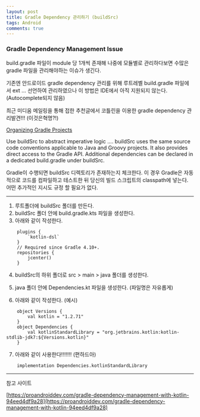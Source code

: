 ```yaml
---
layout: post
title: Gradle Dependency 관리하기 (buildSrc)
tags: Android
comments: true
---
```


### Gradle Dependency Management Issue

build.gradle 파일이 module 당 1개씩 존재해 나중에 모듈별로 관리하다보면 수많은 gradle 파일을 관리해야하는 이슈가 생긴다.

기존엔 안드로이드 gradle dependency 관리를 위해 루트레벨 build.gradle 파일에서 ext ... 선언하여 관리하였으나 이 방법은 IDE에서 아직 지원되지 않는다. (Autocomplete되지 않음)

최근 미디움 메일링을 통해 접한 추천글에서 코틀린을 이용한 gradle dependency 관리발견!!! (이것은혁명?!)

[Organizing Gradle Projects](https://docs.gradle.org/current/userguide/organizing_gradle_projects.html#sec:build_sources)

Use buildSrc to abstract imperative logic
....
buildSrc uses the same source code conventions applicable to Java and Groovy projects. It also provides direct access to the Gradle API. Additional dependencies can be declared in a dedicated build.gradle under buildSrc.

Gradle이 수행되면 buildSrc 디렉토리가 존재하는지 체크한다. 이 경우 Gradle은 자동적으로 코드를 컴파일하고 테스트한 뒤 당신의 빌드 스크립트의 classpath에 넣는다. 어떤 추가적인 지시도 규정 할 필요가 없다.

---

1. 루트폴더에 buildSrc 폴더를 만든다.
2. buildSrc 폴더 안에  build.gradle.kts 파일을 생성한다.
3. 아래와 같이 작성한다.<br/>
```
    plugins {
        `kotlin-dsl`
    }
    // Required since Gradle 4.10+.
    repositories {
        jcenter()
    }
```

4. buildSrc의 하위 폴더로 src > main > java 폴더를 생성한다.

5. java 폴더 안에 Dependencies.kt 파일을 생성한다. (파일명은 자유롭게)

6. 아래와 같이 작성한다. (예시)
```
    object Versions {
        val kotlin = "1.2.71"
    }
    object Dependencies {
        val kotlinStandardLibrary = "org.jetbrains.kotlin:kotlin-stdlib-jdk7:${Versions.kotlin}"
    }
```
7. 아래와 같이 사용한다!!!!!!! (편하드아)
```
    implementation Dependencies.kotlinStandardLibrary
```
---

참고 사이트

[https://proandroiddev.com/gradle-dependency-management-with-kotlin-94eed4df9a28](https://proandroiddev.com/gradle-dependency-management-with-kotlin-94eed4df9a28)